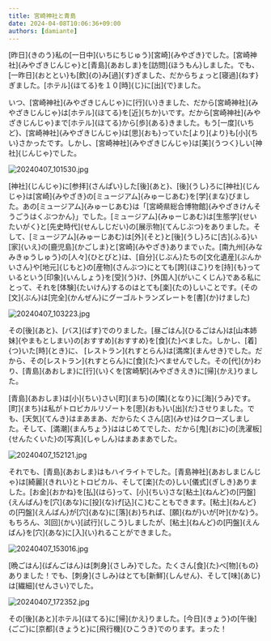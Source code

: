 ```yaml
---
title: 宮崎神社と青島
date: 2024-04-08T10:06:36+09:00
authors: [damiante]
---
```

[昨日]{きのう}私の[一日中]{いちにちじゅう}[宮崎]{みやざき}でした。[宮崎神社]{みやざきじんじゃ}と[青島]{あおしま}を[訪問]{ほうもん}しました。でも、[一昨日]{おととい}も[飲]{の}み[過]{す}ぎました、だからちょっと[寝過]{ねす}ぎました。[ホテル]{ほてる}を１０[時]{じ}に[出]{で}ました。

いつ、[宮崎神社]{みやざきじんじゃ}に[行]{い}きました、だから[宮崎神社]{みやざきじんじゃ}は[ホテル]{ほてる}を[近]{ちか}いです。だから[宮崎神社]{みやざきじんじゃ}まで[ホテル]{ほてる}から[歩]{ある}きました。もう[一度]{いちど}、[宮崎神社]{みやざきじんじゃ}は[思]{おも}っていた[より]{より}も[小]{ちい}さかったです。しかし、[宮崎神社]{みやざきじんじゃ}は[美]{うつく}しい[神社]{じんじゃ}でした。

![20240407_101530.jpg](https://github.com/devhou-se/www-jp/assets/12438044/b2177776-9227-4ca5-b224-9a5a9d8bffb9)

[神社]{じんじゃ}に[参拝]{さんぱい}した[後]{あと}、[後]{うし}ろに[神社]{じんじゃ}は[宮崎]{みやざき}の[ミュージアム]{みゅーじあむ}を[学]{まな}びました。あの[ミュージアム]{みゅーじあむ}は「[宮崎県総合博物館]{みやざきけんそうごうはくぶつかん}」でした。[ミュージアム]{みゅーじあむ}は[生態学]{せいたいがく}と[先史時代]{せんしじだい}の[展示物]{てんじぶつ}をありました。そして、[ミュージアム]{みゅーじあむ}は[外]{そと}と[後]{うし}ろに[古]{ふる}い[家]{いえ}の[鹿児島]{かごしま}と[宮崎]{みやざき}ありまでぃた。[南九州]{みなみきゅうしゅう}の[人々]{ひとびと}は、[自分]{じぶん}たちの[文化遺産]{ぶんかいさん}や[地元]{じもと}の[産物]{さんぶつ}にとても[誇]{ほこ}りを[持]{も}っているという[印象]{いんしょう}を[受]{う}け、[外国人]{がいこくじん}である私にとって、それを[体験]{たいけん}するのはとても[楽]{たの}しいことです。(その[文]{ぶん}は[完全]{かんぜん}にグーゴルトランズレートを[書]{か}けました)

![20240407_103223.jpg](https://github.com/devhou-se/www-jp/assets/12438044/e3348e01-0565-4e74-aad7-5980e45f5663)

その[後]{あと}、[バス]{ばす}でのりました。[昼ごはん]{ひるごはん}は[山本姉妹]{やまもとしまい}の[おすすめ]{おすすめ}を[食]{た}べました。しかし、[着]{つ}いた[時]{とき}に、 [レストラン]{れすとらん}は[満席]{まんせき}でした。だから、その[レストラン]{れすとらん}に[食]{た}べませんでした。その[代]{か}わり、[青島]{あおしま}に[行]{い}くを[宮崎駅]{みやざきえき}に[帰]{かえ}りました。

[青島]{あおしま}は[小]{ちい}さい[町]{まち}の[隣]{となり}に[海]{うみ}です。[町]{まち}は私がトロピカルリゾートを[思]{おも}い[出]{だ}させりました。でも、[天気]{てんき}はまあまあ、だからたくさん[店]{みせ}はクローズしました。そして、[満潮]{まんちょう}ははじめてでした、だから[鬼]{おに}の[洗濯板]{せんたくいた}の[写真]{しゃしん}はまあまあでした。

![20240407_152121.jpg](https://github.com/devhou-se/www-jp/assets/12438044/54705acd-9c2a-4d34-aa11-27734d053e0e)

それでも、[青島]{あおしま}はもハイライトでした。[青島神社]{あおしまじんじゃ}は[綺麗]{きれい}とトロピカル、そして[楽]{たの}しい[儀式]{ぎしき}ありました。[お金]{おかね}を[払]{はら}って、[小]{ちい}さな[粘土]{ねんど}の[円盤]{えんばん}を[穴]{あな}に[投]{な}げ[込]{こ}むこともできます。[粘土]{ねんど}の[円盤]{えんばん}が[穴]{あな}に[落]{お}ちれば、[願]{ねが}いが[叶]{かな}う。もちろん、3[回]{かい}[試行]{しこう}しましたが、[粘土]{ねんど}の[円盤]{えんばん}を[穴]{あな}に[入]{い}れることができました。

![20240407_153016.jpg](https://github.com/devhou-se/www-jp/assets/12438044/a193dc82-2a74-4a00-9db8-51c404d8fc22)

[晩ごはん]{ばんごはん}は[刺身]{さしみ}でした。たくさん[食]{た}べ[物]{もの}ありました！でも、[刺身]{さしみ}はとても[新鮮]{しんせん}、そして[味]{あじ}は[繊細]{せんさい}でした。

![20240407_172352.jpg](https://github.com/devhou-se/www-jp/assets/12438044/8a5f5bd0-3431-4225-85c9-6c911b8e5dab)

その[後]{あと}[ホテル]{ほてる}に[帰]{かえ}りました。[今日]{きょう}の[午後]{ごご}に[京都]{きょうと}に[飛行機]{ひこうき}でのります。まった！